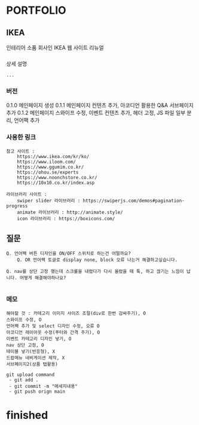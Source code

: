 # PORTFOLIO
## IKEA 
인테리어 소품 회사인 IKEA 웹 사이트 리뉴얼

### 
상세 설명
```
...

```
### 버전
0.1.0 메인페이지 생성
0.1.1 메인페이지 컨텐츠 추가, 아코디언 활용한 Q&A 서브페이지 추가
0.1.2 메인페이지 스와이프 수정, 이벤트 컨텐츠 추가, 헤더 고정, JS 파일 일부 분리, 언어팩 추가

### 사용한 링크 

```
참고 사이트 :
    https://www.ikea.com/kr/ko/
    https://www.iloom.com/
    https://www.ggumim.co.kr/
    https://ohou.se/experts
    https://www.noonchstore.co.kr/
    https://10x10.co.kr/index.asp

라이브러리 사이트 :
    swiper slider 라이브러리 : https://swiperjs.com/demos#pagination-progress
    animate 라이브러리 : http://animate.style/
    icon 라이브러리 : https://boxicons.com/

```

## 질문
```
Q. 언어팩 버튼 디자인을 ON/OFF 스위치로 하는건 어떨까요?
    Q. OR 언어팩 토글로 display none, block 오류 나는거 해결하고싶습니다.

Q. nav를 상단 고정 했는데 스크롤을 내렸다가 다시 올렸을 때 툭, 하고 끊기는 느낌이 납니다. 어떻게 해결해야하나요?


```

### 메모
```
해야할 것 : 카테고리 이미지 사이즈 조절(div로 한번 감싸주기), O
스와이프 수정, O
언어팩 추가 및 select 디자인 수정, 오류 O
아코디언 레이아웃 수정(푸터와 간격 주기), O
이벤트 카테고리 디자인 넣기, O
nav 상단 고정, O
테이블 넣기(반응형), X
드랍메뉴 네비게이션 제작, X
서브페이지2(상품 탭활용)

git upload command
 - git add .
 - git commit -m "메세지내용"
 - git push orign main 

```

# finished
<img src = "">
<a href="">